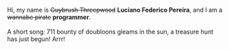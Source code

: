 Hi, my name is ~~Guybrush Threepwood~~ **Luciano Federico Pereira**, and I am a ~~wannabe pirate~~ **programmer**.<br><br>A short song: 711 bounty of doubloons gleams in the sun, a treasure hunt has just begun! Arrr!

